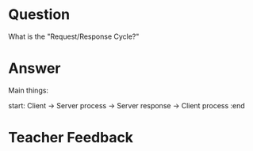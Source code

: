 # Question

What is the "Request/Response Cycle?"

# Answer
Main things:

start: Client  -> Server process -> Server response -> Client process :end


# Teacher Feedback